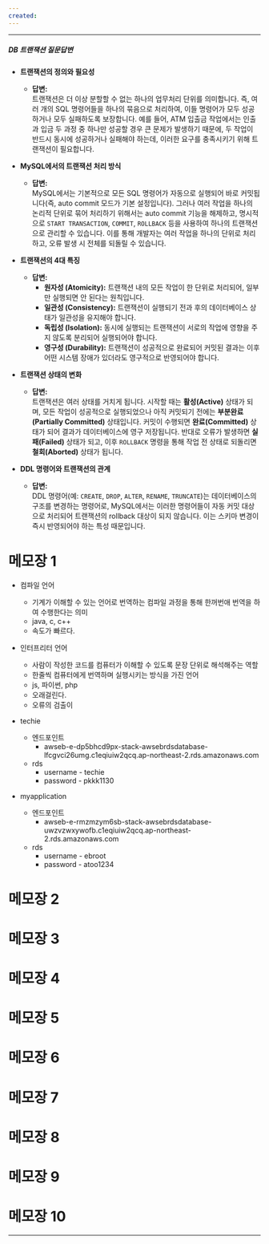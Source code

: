 ```yaml
---
created:
---
```

---

##### DB 트랜잭션 질문답변

- **트랜잭션의 정의와 필요성**  
	  
	- **답변:**  
		트랜잭션은 더 이상 분할할 수 없는 하나의 업무처리 단위를 의미합니다. 즉, 여러 개의 SQL 명령어들을 하나의 묶음으로 처리하여, 이들 명령어가 모두 성공하거나 모두 실패하도록 보장합니다. 예를 들어, ATM 입출금 작업에서는 인출과 입금 두 과정 중 하나만 성공할 경우 큰 문제가 발생하기 때문에, 두 작업이 반드시 동시에 성공하거나 실패해야 하는데, 이러한 요구를 충족시키기 위해 트랜잭션이 필요합니다.
	
- **MySQL에서의 트랜잭션 처리 방식**  
	  
	- **답변:**  
		MySQL에서는 기본적으로 모든 SQL 명령어가 자동으로 실행되어 바로 커밋됩니다(즉, auto commit 모드가 기본 설정입니다). 그러나 여러 작업을 하나의 논리적 단위로 묶어 처리하기 위해서는 auto commit 기능을 해제하고, 명시적으로 `START TRANSACTION`, `COMMIT`, `ROLLBACK` 등을 사용하여 하나의 트랜잭션으로 관리할 수 있습니다. 이를 통해 개발자는 여러 작업을 하나의 단위로 처리하고, 오류 발생 시 전체를 되돌릴 수 있습니다.
	
- **트랜잭션의 4대 특징**  
	  
	- **답변:**
		- **원자성 (Atomicity):** 트랜잭션 내의 모든 작업이 한 단위로 처리되어, 일부만 실행되면 안 된다는 원칙입니다.
		- **일관성 (Consistency):** 트랜잭션이 실행되기 전과 후의 데이터베이스 상태가 일관성을 유지해야 합니다.
		- **독립성 (Isolation):** 동시에 실행되는 트랜잭션이 서로의 작업에 영향을 주지 않도록 분리되어 실행되어야 합니다.
		- **영구성 (Durability):** 트랜잭션이 성공적으로 완료되어 커밋된 결과는 이후 어떤 시스템 장애가 있더라도 영구적으로 반영되어야 합니다.
	
- **트랜잭션 상태의 변화**  
	
	- **답변:**  
	   트랜잭션은 여러 상태를 거치게 됩니다. 시작할 때는 **활성(Active)** 상태가 되며, 모든 작업이 성공적으로 실행되었으나 아직 커밋되기 전에는 **부분완료(Partially Committed)** 상태입니다. 커밋이 수행되면 **완료(Committed)** 상태가 되어 결과가 데이터베이스에 영구 저장됩니다. 반대로 오류가 발생하면 **실패(Failed)** 상태가 되고, 이후 `ROLLBACK` 명령을 통해 작업 전 상태로 되돌리면 **철회(Aborted)** 상태가 됩니다.
	   
- **DDL 명령어와 트랜잭션의 관계**  
	
	- **답변:**  
	   DDL 명령어(예: `CREATE`, `DROP`, `ALTER`, `RENAME`, `TRUNCATE`)는 데이터베이스의 구조를 변경하는 명령어로, MySQL에서는 이러한 명령어들이 자동 커밋 대상으로 처리되어 트랜잭션의 rollback 대상이 되지 않습니다. 이는 스키마 변경이 즉시 반영되어야 하는 특성 때문입니다.



# 메모장 1

- 컴파일 언어
	- 기계가 이해할 수 있는 언어로 번역하는 컴파일 과정을 통해 한꺼번애 번역을 하여 수행한다는 의미 
	- java, c, c++
	- 속도가 빠르다.
- 인터프리터 언어
	- 사람이 작성한 코드를 컴퓨터가 이해할 수 있도록 문장 단위로 해석해주는 역할
	- 한줄씩 컴퓨터에게 번역하며 실행시키는 방식을 가진 언어 
	- js, 파이썬, php
	- 오래걸린다.
	- 오류의 검출이 
	
- techie
	- 엔드포인트
		- awseb-e-dp5bhcd9px-stack-awsebrdsdatabase-lfcgvci26umg.c1eqiuiw2qcq.ap-northeast-2.rds.amazonaws.com
	- rds
		- username - techie
		- password - pkkk1130
- myapplication
	- 엔드포인트 
		- awseb-e-rmzmzym6sb-stack-awsebrdsdatabase-uwzvzwxywofb.c1eqiuiw2qcq.ap-northeast-2.rds.amazonaws.com
	- rds
		- username - ebroot 
		- password - atoo1234


# 메모장 2
# 메모장 3
# 메모장 4
# 메모장 5
# 메모장 6
# 메모장 7
# 메모장 8
# 메모장 9
# 메모장 10

---

